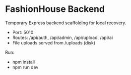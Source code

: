 # FashionHouse Backend

Temporary Express backend scaffolding for local recovery.

- Port: 5010
- Routes: /api/auth, /api/admin, /api/upload, /api/ai
- File uploads served from /uploads (disk)

Run:
- npm install
- npm run dev
